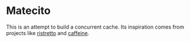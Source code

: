 # Matecito

This is an attempt to build a concurrent cache. Its inspiration comes from projects like [ristretto](https://dgraph.io/blog/post/introducing-ristretto-high-perf-go-cache) and [caffeine](https://github.com/ben-manes/caffeine).
